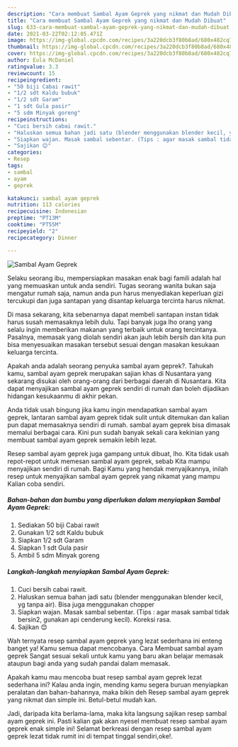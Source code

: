 ```yaml
---
description: "Cara membuat Sambal Ayam Geprek yang nikmat dan Mudah Dibuat"
title: "Cara membuat Sambal Ayam Geprek yang nikmat dan Mudah Dibuat"
slug: 633-cara-membuat-sambal-ayam-geprek-yang-nikmat-dan-mudah-dibuat
date: 2021-03-22T02:12:05.471Z
image: https://img-global.cpcdn.com/recipes/3a220dcb3f80b8ad/680x482cq70/sambal-ayam-geprek-foto-resep-utama.jpg
thumbnail: https://img-global.cpcdn.com/recipes/3a220dcb3f80b8ad/680x482cq70/sambal-ayam-geprek-foto-resep-utama.jpg
cover: https://img-global.cpcdn.com/recipes/3a220dcb3f80b8ad/680x482cq70/sambal-ayam-geprek-foto-resep-utama.jpg
author: Eula McDaniel
ratingvalue: 3.3
reviewcount: 15
recipeingredient:
- "50 biji Cabai rawit"
- "1/2 sdt Kaldu bubuk"
- "1/2 sdt Garam"
- "1 sdt Gula pasir"
- "5 sdm Minyak goreng"
recipeinstructions:
- "Cuci bersih cabai rawit."
- "Haluskan semua bahan jadi satu (blender menggunakan blender kecil, yg tanpa air). Bisa juga menggunakan chopper"
- "Siapkan wajan. Masak sambal sebentar. (Tips : agar masak sambal tidak bersin2, gunakan api cenderung kecil). Koreksi rasa."
- "Sajikan 😊"
categories:
- Resep
tags:
- sambal
- ayam
- geprek

katakunci: sambal ayam geprek 
nutrition: 113 calories
recipecuisine: Indonesian
preptime: "PT13M"
cooktime: "PT55M"
recipeyield: "2"
recipecategory: Dinner

---
```



![Sambal Ayam Geprek](https://img-global.cpcdn.com/recipes/3a220dcb3f80b8ad/680x482cq70/sambal-ayam-geprek-foto-resep-utama.jpg)

Selaku seorang ibu, mempersiapkan masakan enak bagi famili adalah hal yang memuaskan untuk anda sendiri. Tugas seorang  wanita bukan saja mengatur rumah saja, namun anda pun harus menyediakan keperluan gizi tercukupi dan juga santapan yang disantap keluarga tercinta harus nikmat.

Di masa  sekarang, kita sebenarnya dapat membeli santapan instan tidak harus susah memasaknya lebih dulu. Tapi banyak juga lho orang yang selalu ingin memberikan makanan yang terbaik untuk orang tercintanya. Pasalnya, memasak yang diolah sendiri akan jauh lebih bersih dan kita pun bisa menyesuaikan masakan tersebut sesuai dengan masakan kesukaan keluarga tercinta. 



Apakah anda adalah seorang penyuka sambal ayam geprek?. Tahukah kamu, sambal ayam geprek merupakan sajian khas di Nusantara yang sekarang disukai oleh orang-orang dari berbagai daerah di Nusantara. Kita dapat menyajikan sambal ayam geprek sendiri di rumah dan boleh dijadikan hidangan kesukaanmu di akhir pekan.

Anda tidak usah bingung jika kamu ingin mendapatkan sambal ayam geprek, lantaran sambal ayam geprek tidak sulit untuk ditemukan dan kalian pun dapat memasaknya sendiri di rumah. sambal ayam geprek bisa dimasak memalui berbagai cara. Kini pun sudah banyak sekali cara kekinian yang membuat sambal ayam geprek semakin lebih lezat.

Resep sambal ayam geprek juga gampang untuk dibuat, lho. Kita tidak usah repot-repot untuk memesan sambal ayam geprek, sebab Kita mampu menyajikan sendiri di rumah. Bagi Kamu yang hendak menyajikannya, inilah resep untuk menyajikan sambal ayam geprek yang nikamat yang mampu Kalian coba sendiri.

<!--inarticleads1-->

##### Bahan-bahan dan bumbu yang diperlukan dalam menyiapkan Sambal Ayam Geprek:

1. Sediakan 50 biji Cabai rawit
1. Gunakan 1/2 sdt Kaldu bubuk
1. Siapkan 1/2 sdt Garam
1. Siapkan 1 sdt Gula pasir
1. Ambil 5 sdm Minyak goreng




<!--inarticleads2-->

##### Langkah-langkah menyiapkan Sambal Ayam Geprek:

1. Cuci bersih cabai rawit.
1. Haluskan semua bahan jadi satu (blender menggunakan blender kecil, yg tanpa air). Bisa juga menggunakan chopper
1. Siapkan wajan. Masak sambal sebentar. (Tips : agar masak sambal tidak bersin2, gunakan api cenderung kecil). Koreksi rasa.
1. Sajikan 😊




Wah ternyata resep sambal ayam geprek yang lezat sederhana ini enteng banget ya! Kamu semua dapat mencobanya. Cara Membuat sambal ayam geprek Sangat sesuai sekali untuk kamu yang baru akan belajar memasak ataupun bagi anda yang sudah pandai dalam memasak.

Apakah kamu mau mencoba buat resep sambal ayam geprek lezat sederhana ini? Kalau anda ingin, mending kamu segera buruan menyiapkan peralatan dan bahan-bahannya, maka bikin deh Resep sambal ayam geprek yang nikmat dan simple ini. Betul-betul mudah kan. 

Jadi, daripada kita berlama-lama, maka kita langsung sajikan resep sambal ayam geprek ini. Pasti kalian gak akan nyesel membuat resep sambal ayam geprek enak simple ini! Selamat berkreasi dengan resep sambal ayam geprek lezat tidak rumit ini di tempat tinggal sendiri,oke!.

